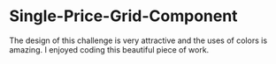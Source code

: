 # Single-Price-Grid-Component

The design of this challenge is very attractive and the uses of colors is amazing. I enjoyed coding this beautiful piece of work.
